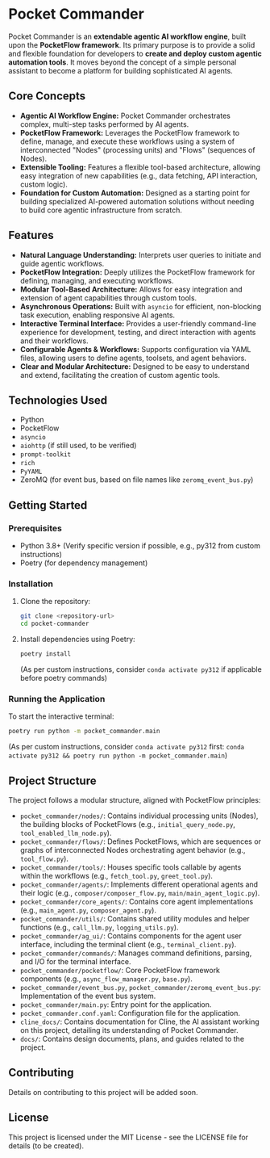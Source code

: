 # Pocket Commander

Pocket Commander is an **extendable agentic AI workflow engine**, built upon the **PocketFlow framework**. Its primary purpose is to provide a solid and flexible foundation for developers to **create and deploy custom agentic automation tools**. It moves beyond the concept of a simple personal assistant to become a platform for building sophisticated AI agents.

## Core Concepts

*   **Agentic AI Workflow Engine:** Pocket Commander orchestrates complex, multi-step tasks performed by AI agents.
*   **PocketFlow Framework:** Leverages the PocketFlow framework to define, manage, and execute these workflows using a system of interconnected "Nodes" (processing units) and "Flows" (sequences of Nodes).
*   **Extensible Tooling:** Features a flexible tool-based architecture, allowing easy integration of new capabilities (e.g., data fetching, API interaction, custom logic).
*   **Foundation for Custom Automation:** Designed as a starting point for building specialized AI-powered automation solutions without needing to build core agentic infrastructure from scratch.

## Features

*   **Natural Language Understanding:** Interprets user queries to initiate and guide agentic workflows.
*   **PocketFlow Integration:** Deeply utilizes the PocketFlow framework for defining, managing, and executing workflows.
*   **Modular Tool-Based Architecture:** Allows for easy integration and extension of agent capabilities through custom tools.
*   **Asynchronous Operations:** Built with `asyncio` for efficient, non-blocking task execution, enabling responsive AI agents.
*   **Interactive Terminal Interface:** Provides a user-friendly command-line experience for development, testing, and direct interaction with agents and their workflows.
*   **Configurable Agents & Workflows:** Supports configuration via YAML files, allowing users to define agents, toolsets, and agent behaviors.
*   **Clear and Modular Architecture:** Designed to be easy to understand and extend, facilitating the creation of custom agentic tools.

## Technologies Used

*   Python
*   PocketFlow
*   `asyncio`
*   `aiohttp` (if still used, to be verified)
*   `prompt-toolkit`
*   `rich`
*   `PyYAML`
*   ZeroMQ (for event bus, based on file names like `zeromq_event_bus.py`)

## Getting Started

### Prerequisites

*   Python 3.8+ (Verify specific version if possible, e.g., py312 from custom instructions)
*   Poetry (for dependency management)

### Installation

1.  Clone the repository:
    ```bash
    git clone <repository-url>
    cd pocket-commander
    ```
2.  Install dependencies using Poetry:
    ```bash
    poetry install
    ```
    (As per custom instructions, consider `conda activate py312` if applicable before poetry commands)

### Running the Application

To start the interactive terminal:
```bash
poetry run python -m pocket_commander.main
```
(As per custom instructions, consider `conda activate py312` first: `conda activate py312 && poetry run python -m pocket_commander.main`)

## Project Structure

The project follows a modular structure, aligned with PocketFlow principles:

*   `pocket_commander/nodes/`: Contains individual processing units (Nodes), the building blocks of PocketFlows (e.g., `initial_query_node.py`, `tool_enabled_llm_node.py`).
*   `pocket_commander/flows/`: Defines PocketFlows, which are sequences or graphs of interconnected Nodes orchestrating agent behavior (e.g., `tool_flow.py`).
*   `pocket_commander/tools/`: Houses specific tools callable by agents within the workflows (e.g., `fetch_tool.py`, `greet_tool.py`).
*   `pocket_commander/agents/`: Implements different operational agents and their logic (e.g., `composer/composer_flow.py`, `main/main_agent_logic.py`).
*   `pocket_commander/core_agents/`: Contains core agent implementations (e.g., `main_agent.py`, `composer_agent.py`).
*   `pocket_commander/utils/`: Contains shared utility modules and helper functions (e.g., `call_llm.py`, `logging_utils.py`).
*   `pocket_commander/ag_ui/`: Contains components for the agent user interface, including the terminal client (e.g., `terminal_client.py`).
*   `pocket_commander/commands/`: Manages command definitions, parsing, and I/O for the terminal interface.
*   `pocket_commander/pocketflow/`: Core PocketFlow framework components (e.g., `async_flow_manager.py`, `base.py`).
*   `pocket_commander/event_bus.py`, `pocket_commander/zeromq_event_bus.py`: Implementation of the event bus system.
*   `pocket_commander/main.py`: Entry point for the application.
*   `pocket_commander.conf.yaml`: Configuration file for the application.
*   `cline_docs/`: Contains documentation for Cline, the AI assistant working on this project, detailing its understanding of Pocket Commander.
*   `docs/`: Contains design documents, plans, and guides related to the project.

## Contributing

Details on contributing to this project will be added soon.

## License

This project is licensed under the MIT License - see the LICENSE file for details (to be created).

